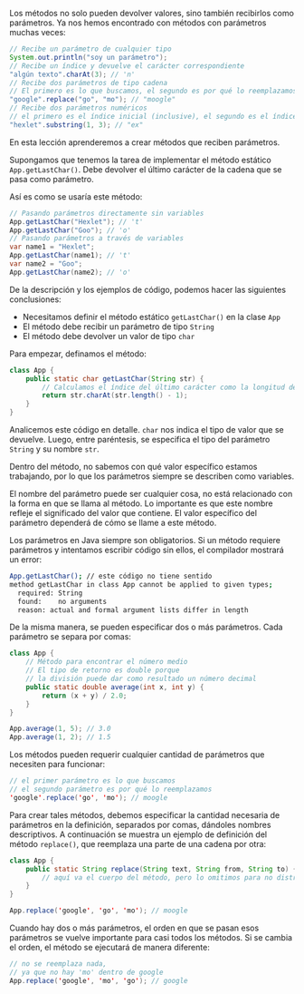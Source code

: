 Los métodos no solo pueden devolver valores, sino también recibirlos como parámetros. Ya nos hemos encontrado con métodos con parámetros muchas veces:

```java
// Recibe un parámetro de cualquier tipo
System.out.println("soy un parámetro");
// Recibe un índice y devuelve el carácter correspondiente
"algún texto".charAt(3); // 'n'
// Recibe dos parámetros de tipo cadena
// El primero es lo que buscamos, el segundo es por qué lo reemplazamos
"google".replace("go", "mo"); // "moogle"
// Recibe dos parámetros numéricos
// el primero es el índice inicial (inclusive), el segundo es el índice final (no inclusivo)
"hexlet".substring(1, 3); // "ex"
```

En esta lección aprenderemos a crear métodos que reciben parámetros.

Supongamos que tenemos la tarea de implementar el método estático `App.getLastChar()`. Debe devolver el último carácter de la cadena que se pasa como parámetro.

Así es como se usaría este método:

```java
// Pasando parámetros directamente sin variables
App.getLastChar("Hexlet"); // 't'
App.getLastChar("Goo"); // 'o'
// Pasando parámetros a través de variables
var name1 = "Hexlet";
App.getLastChar(name1); // 't'
var name2 = "Goo";
App.getLastChar(name2); // 'o'
```

De la descripción y los ejemplos de código, podemos hacer las siguientes conclusiones:

* Necesitamos definir el método estático `getLastChar()` en la clase `App`
* El método debe recibir un parámetro de tipo `String`
* El método debe devolver un valor de tipo `char`

Para empezar, definamos el método:

```java
class App {
    public static char getLastChar(String str) {
        // Calculamos el índice del último carácter como la longitud de la cadena menos 1
        return str.charAt(str.length() - 1);
    }
}
```

Analicemos este código en detalle. `char` nos indica el tipo de valor que se devuelve. Luego, entre paréntesis, se especifica el tipo del parámetro `String` y su nombre `str`.

Dentro del método, no sabemos con qué valor específico estamos trabajando, por lo que los parámetros siempre se describen como variables.

El nombre del parámetro puede ser cualquier cosa, no está relacionado con la forma en que se llama al método. Lo importante es que este nombre refleje el significado del valor que contiene. El valor específico del parámetro dependerá de cómo se llame a este método.

Los parámetros en Java siempre son obligatorios. Si un método requiere parámetros y intentamos escribir código sin ellos, el compilador mostrará un error:

```bash
App.getLastChar(); // este código no tiene sentido
method getLastChar in class App cannot be applied to given types;
  required: String
  found:    no arguments
  reason: actual and formal argument lists differ in length
```

De la misma manera, se pueden especificar dos o más parámetros. Cada parámetro se separa por comas:

```java
class App {
    // Método para encontrar el número medio
    // El tipo de retorno es double porque
    // la división puede dar como resultado un número decimal
    public static double average(int x, int y) {
        return (x + y) / 2.0;
    }
}

App.average(1, 5); // 3.0
App.average(1, 2); // 1.5
```

Los métodos pueden requerir cualquier cantidad de parámetros que necesiten para funcionar:

```java
// el primer parámetro es lo que buscamos
// el segundo parámetro es por qué lo reemplazamos
'google'.replace('go', 'mo'); // moogle
```

Para crear tales métodos, debemos especificar la cantidad necesaria de parámetros en la definición, separados por comas, dándoles nombres descriptivos. A continuación se muestra un ejemplo de definición del método `replace()`, que reemplaza una parte de una cadena por otra:

```java
class App {
    public static String replace(String text, String from, String to) {
        // aquí va el cuerpo del método, pero lo omitimos para no distraernos
    }
}

App.replace('google', 'go', 'mo'); // moogle
```

Cuando hay dos o más parámetros, el orden en que se pasan esos parámetros se vuelve importante para casi todos los métodos. Si se cambia el orden, el método se ejecutará de manera diferente:

```java
// no se reemplaza nada,
// ya que no hay 'mo' dentro de google
App.replace('google', 'mo', 'go'); // google
```
